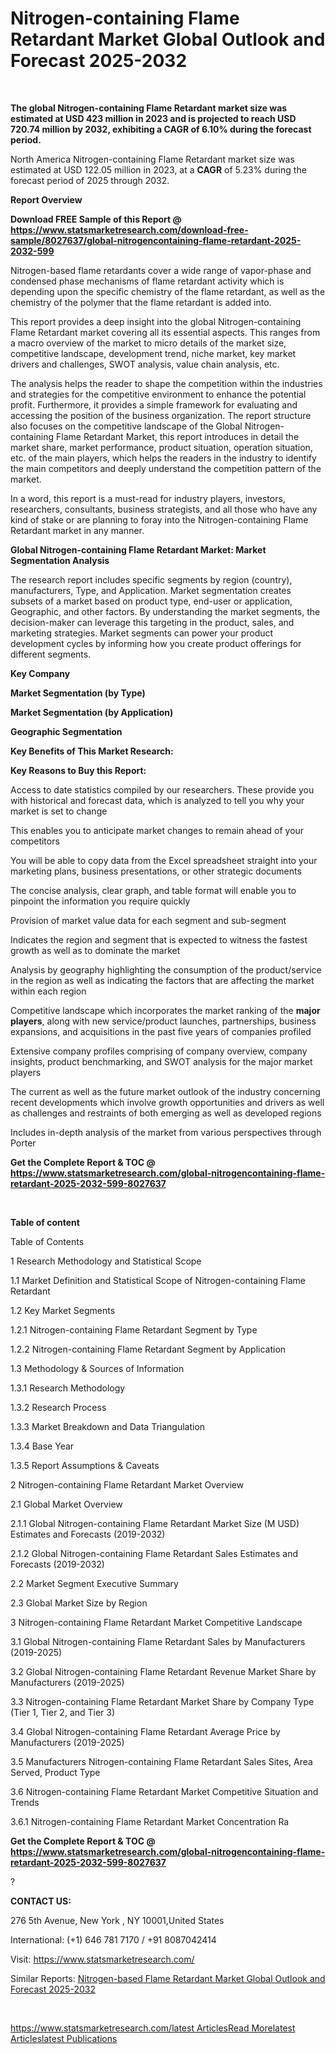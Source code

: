 <h1>Nitrogen-containing Flame Retardant Market Global Outlook and Forecast 2025-2032</h1><br/><p><strong>The global Nitrogen-containing Flame Retardant market size was estimated at USD 423 million in 2023 and is projected to reach USD 720.74 million by 2032, exhibiting a <strong>CAGR</strong> of 6.10% during the forecast period.</strong></p>
 
 
 
 <p>North America Nitrogen-containing Flame Retardant market size was estimated at USD 122.05 million in 2023, at a <strong>CAGR</strong> of 5.23% during the forecast period of 2025 through 2032.</p>
 
 
 
 <p><strong>Report Overview</strong></p>
 
 
 
 <p><strong>Download FREE Sample of this Report @ <a href="https://www.statsmarketresearch.com/download-free-sample/8027637/global-nitrogencontaining-flame-retardant-2025-2032-599">https://www.statsmarketresearch.com/download-free-sample/8027637/global-nitrogencontaining-flame-retardant-2025-2032-599</a></strong></p>
 
 
 
 <p>Nitrogen-based flame retardants cover a wide range of vapor-phase and condensed phase mechanisms of flame retardant activity which is depending upon the specific chemistry of the flame retardant, as well as the chemistry of the polymer that the flame retardant is added into.</p>
 
 
 
 <p>This report provides a deep insight into the global Nitrogen-containing Flame Retardant market covering all its essential aspects. This ranges from a macro overview of the market to micro details of the market size, competitive landscape, development trend, niche market, key market drivers and challenges, SWOT analysis, value chain analysis, etc.</p>
 
 
 
 <p>The analysis helps the reader to shape the competition within the industries and strategies for the competitive environment to enhance the potential profit. Furthermore, it provides a simple framework for evaluating and accessing the position of the business organization. The report structure also focuses on the competitive landscape of the Global Nitrogen-containing Flame Retardant Market, this report introduces in detail the market share, market performance, product situation, operation situation, etc. of the main players, which helps the readers in the industry to identify the main competitors and deeply understand the competition pattern of the market.</p>
 
 
 
 <p>In a word, this report is a must-read for industry players, investors, researchers, consultants, business strategists, and all those who have any kind of stake or are planning to foray into the Nitrogen-containing Flame Retardant market in any manner.</p>
 
 
 
 <p><strong>Global Nitrogen-containing Flame Retardant Market: Market Segmentation Analysis</strong></p>
 
 
 
 <p>The research report includes specific segments by region (country), manufacturers, Type, and Application. Market segmentation creates subsets of a market based on product type, end-user or application, Geographic, and other factors. By understanding the market segments, the decision-maker can leverage this targeting in the product, sales, and marketing strategies. Market segments can power your product development cycles by informing how you create product offerings for different segments.</p>
 
 
 
 <p><strong>Key Company</strong></p>
 
 
 
 <p><strong>Market Segmentation (by Type)</strong></p>
 
 
 
 <p><strong>Market Segmentation (<strong>by Application</strong>)</strong></p>
 
 
 
 <p><strong>Geographic Segmentation</strong></p>
 
 
 
 <p><strong>Key Benefits of This Market Research:</strong></p>
 
 
 
 <p><strong>Key <strong>Reasons to Buy</strong> this Report:</strong></p>
 
 
 
 <p>Access to date statistics compiled by our researchers. These provide you with historical and forecast data, which is analyzed to tell you why your market is set to change</p>
 
 
 
 <p>This enables you to anticipate market changes to remain ahead of your competitors</p>
 
 
 
 <p>You will be able to copy data from the Excel spreadsheet straight into your marketing plans, business presentations, or other strategic documents</p>
 
 
 
 <p>The concise analysis, clear graph, and table format will enable you to pinpoint the information you require quickly</p>
 
 
 
 <p>Provision of market value data for each segment and sub-segment</p>
 
 
 
 <p>Indicates the region and segment that is expected to witness the fastest growth as well as to dominate the market</p>
 
 
 
 <p>Analysis by geography highlighting the consumption of the product/service in the region as well as indicating the factors that are affecting the market within each region</p>
 
 
 
 <p>Competitive landscape which incorporates the market ranking of the <strong>major players</strong>, along with new service/product launches, partnerships, business expansions, and acquisitions in the past five years of companies profiled</p>
 
 
 
 <p>Extensive company profiles comprising of company overview, company insights, product benchmarking, and SWOT analysis for the major market players</p>
 
 
 
 <p>The current as well as the future market outlook of the industry concerning recent developments which involve growth opportunities and drivers as well as challenges and restraints of both emerging as well as developed regions</p>
 
 
 
 <p>Includes in-depth analysis of the market from various perspectives through Porter</p>
 
 
 
 <div><b>Get the Complete Report & TOC @ <a href="https://www.statsmarketresearch.com/global-nitrogencontaining-flame-retardant-2025-2032-599-8027637">https://www.statsmarketresearch.com/global-nitrogencontaining-flame-retardant-2025-2032-599-8027637</a></b></div>
 
 
 
 <p><br />
 
 <b>Table of content</b></p>
 
 
 
 <p>Table of Contents<br />
 
 1 Research Methodology and Statistical Scope<br />
 
 1.1 Market Definition and Statistical Scope of Nitrogen-containing Flame Retardant<br />
 
 1.2 Key Market Segments<br />
 
 1.2.1 Nitrogen-containing Flame Retardant Segment by Type<br />
 
 1.2.2 Nitrogen-containing Flame Retardant Segment by Application<br />
 
 1.3 Methodology & Sources of Information<br />
 
 1.3.1 Research Methodology<br />
 
 1.3.2 Research Process<br />
 
 1.3.3 Market Breakdown and Data Triangulation<br />
 
 1.3.4 Base Year<br />
 
 1.3.5 Report Assumptions & Caveats<br />
 
 2 Nitrogen-containing Flame Retardant Market Overview<br />
 
 2.1 Global Market Overview<br />
 
 2.1.1 Global Nitrogen-containing Flame Retardant Market Size (M USD) Estimates and Forecasts (2019-2032)<br />
 
 2.1.2 Global Nitrogen-containing Flame Retardant Sales Estimates and Forecasts (2019-2032)<br />
 
 2.2 Market Segment Executive Summary<br />
 
 2.3 Global Market Size by Region<br />
 
 3 Nitrogen-containing Flame Retardant Market Competitive Landscape<br />
 
 3.1 Global Nitrogen-containing Flame Retardant Sales by Manufacturers (2019-2025)<br />
 
 3.2 Global Nitrogen-containing Flame Retardant Revenue Market Share by Manufacturers (2019-2025)<br />
 
 3.3 Nitrogen-containing Flame Retardant Market Share by Company Type (Tier 1, Tier 2, and Tier 3)<br />
 
 3.4 Global Nitrogen-containing Flame Retardant Average Price by Manufacturers (2019-2025)<br />
 
 3.5 Manufacturers Nitrogen-containing Flame Retardant Sales Sites, Area Served, Product Type<br />
 
 3.6 Nitrogen-containing Flame Retardant Market Competitive Situation and Trends<br />
 
 3.6.1 Nitrogen-containing Flame Retardant Market Concentration Ra</p>
 
 
 
 <div><b>Get the Complete Report & TOC @ <a href="https://www.statsmarketresearch.com/global-nitrogencontaining-flame-retardant-2025-2032-599-8027637">https://www.statsmarketresearch.com/global-nitrogencontaining-flame-retardant-2025-2032-599-8027637</a></b></div>
 
 
 
 <p>? </p>
 
 
 
 <p><b>CONTACT US:</b><br />
 
 276 5th Avenue, New York , NY 10001,United States<br />
 
 International: (+1) 646 781 7170 / +91 8087042414<br />
 
 Visit: <a href="https://www.statsmarketresearch.com/">https://www.statsmarketresearch.com/</a><br />
 
 Similar Reports: <a href="https://www.statsmarketresearch.com/global-nitrogencontaining-flame-retardant-2025-2032-599-8027637">Nitrogen-based Flame Retardant Market Global Outlook and Forecast 2025-2032</a><br />
 
 <br />
 
 <a href="https://gyeongbokgung.com">https://www.statsmarketresearch.com/</a><a href="https://hallyeomaritime.com">latest Articles</a><a href="https://jingwansa.com">Read More</a><a href="https://nguoiviet.jp/">latest Articles</a><a href="https://www.intelmarketresearch.com/">latest Publications</a></p>